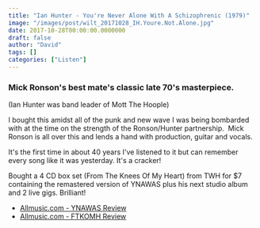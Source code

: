 ```yaml
---
title: "Ian Hunter - You're Never Alone With A Schizophrenic (1979)"
image: "/images/post/wilt_20171028_IH.Youre.Not.Alone.jpg"
date: 2017-10-28T00:00:00.0000000
draft: false
author: "David"
tags: []
categories: ["Listen"]
---
```

### Mick Ronson's best mate's classic late 70's masterpiece.  
(Ian Hunter was band leader of Mott The Hoople)

 I bought this amidst all of the punk and new wave I was being bombarded with at the time on the strength of the Ronson/Hunter partnership.  Mick Ronson is all over this and lends a hand with production, guitar and vocals.

 It's the first time in about 40 years I've listened to it but can remember every song like it was yesterday. It's a cracker!

 Bought a 4 CD box set (From The Knees Of My Heart) from TWH for $7 containing the remastered version of YNAWAS plus his next studio album and 2 live gigs. Brilliant!

-  [Allmusic.com - YNAWAS Review](https://www.allmusic.com/album/youre-never-alone-with-a-schizophrenic-mw0000100190)
-  [Allmusic.com - FTKOMH Review](https://www.allmusic.com/album/from-the-knees-of-my-heart-the-chrysalis-years-1979-1981-mw0002431275)